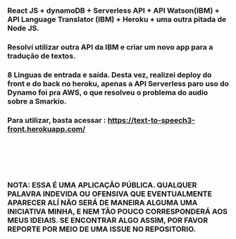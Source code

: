 ### React JS + dynamoDB + Serverless API + API Watson(IBM) + API Language Translator (IBM) + Heroku + uma outra pitada de Node JS.

### Resolví utilizar outra API da IBM e criar um novo app para a tradução de textos.
### 8 Linguas de entrada e saída. Desta vez, realizei deploy do front e do back no heroku, apenas a API Serverless paro uso do Dynamo foi pra AWS, o que resolveu o problema do audio sobre a Smarkio.

### Para utilizar, basta acessar : https://text-to-speech3-front.herokuapp.com/
<br></br><br></br>

###  NOTA: ESSA É UMA APLICAÇÃO PÚBLICA. QUALQUER PALAVRA INDEVIDA OU OFENSIVA QUE EVENTUALMENTE APARECER ALÍ NÃO SERÁ DE MANEIRA ALGUMA UMA INICIATIVA MINHA, E NEM TÃO POUCO CORRESPONDERÁ AOS MEUS IDEIAIS. SE ENCONTRAR ALGO ASSIM, POR FAVOR REPORTE POR MEIO DE UMA ISSUE NO REPOSITORIO.
